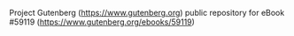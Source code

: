 Project Gutenberg (https://www.gutenberg.org) public repository for
eBook #59119 (https://www.gutenberg.org/ebooks/59119)
